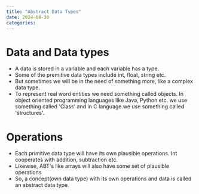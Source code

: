 ```yaml
---
title: "Abstract Data Types"
date: 2024-08-30
categories:
---
```


# Data and Data types
* A data is stored in a variable and each variable has a type.
* Some of the premitive data types include int, float, string etc.
* But sometimes we will be in the need of something more, like a complex data type.
* To represent real word entities we need something called objects. In object oriented programming languages like Java, Python etc. we use something called 'Class' and in C language we use something called 'structures'.

# Operations
* Each primitive data type will have its own plausible operations. Int cooperates with addition, subtraction etc.
* Likewise, ABT's like arrays will also have some set of plausible operations
* So, a concept(own data type) with its own operations and data is called an abstract data type.